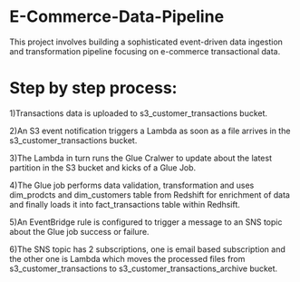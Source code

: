# E-Commerce-Data-Pipeline
This project involves building a sophisticated event-driven data ingestion and  transformation pipeline focusing on e-commerce transactional data.

# Step by step process:
1)Transactions data is uploaded to s3_customer_transactions bucket.

2)An S3 event notification triggers a Lambda as soon as a file arrives in the s3_customer_transactions bucket.

3)The Lambda in turn runs the Glue Cralwer to update about the latest partition in the S3 bucket and kicks of a Glue Job.

4)The Glue job performs data validation, transformation and uses dim_prodcts and dim_customers table from Redshift for enrichment of data and finally loads it into fact_transactions table within Redhsift.

5)An EventBridge rule is configured to trigger a message to an SNS topic about the Glue job success or failure.

6)The SNS topic has 2 subscriptions, one is email based subscription and the other one is Lambda which moves the processed files from s3_customer_transactions to s3_customer_transactions_archive bucket.
